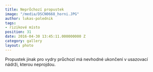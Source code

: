 ```yaml
---
title: Neprůchozí propustek
image: "/media/DSCN0668_horni.JPG"
author: lukas-polednik
tags:
- rizikové místo
position: 31
date: 2016-04-30 13:45:11.000000000 Z
category: gallery
layout: photo
---
```

Propustek jinak pro vydry průchozí má nevhodné ukončení v usazovací
nádrži, kterou neprojdou.
